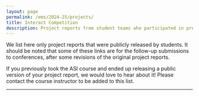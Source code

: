 ```yaml
---
layout: page
permalink: /ems/2024-25/projects/
title: Interact Competition
description: Project reports from student teams who participated in previous editions of the ASI course
---
```


We list here only project reports that were publicly released by students. It should be noted that some of these links are for the follow-up submissions to conferences, after some revisions of the original project reports.

If you previously took the ASI course and ended up releasing a public version of your project report, we would love to hear about it! Please contact the course instructor to be added to this list.

***
